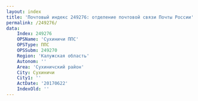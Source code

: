 ```yaml
---
layout: index
title: 'Почтовый индекс 249276: отделение почтовой связи Почты России'
permalink: /249276/
data:
    Index: 249276
    OPSName: 'Сухиничи ППС'
    OPSType: ППС
    OPSSubm: 249270
    Region: 'Калужская область'
    Autonom: ''
    Area: 'Сухиничский район'
    City: Сухиничи
    City1: ''
    ActDate: '20170622'
    IndexOld: ''
---
```

